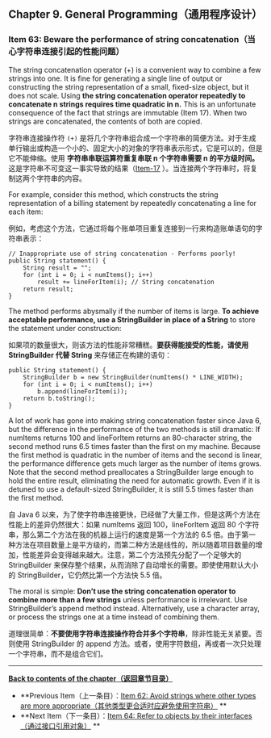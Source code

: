 ## Chapter 9. General Programming（通用程序设计）

### Item 63: Beware the performance of string concatenation（当心字符串连接引起的性能问题）

The string concatenation operator (+) is a convenient way to combine a few strings into one. It is fine for generating a
single line of output or constructing the string representation of a small, fixed-size object, but it does not scale.
Using **the string concatenation operator repeatedly to concatenate n strings requires time quadratic in n.** This is an
unfortunate consequence of the fact that strings are immutable (Item 17). When two strings are concatenated, the
contents of both are copied.

字符串连接操作符 `(+)` 是将几个字符串组合成一个字符串的简便方法。对于生成单行输出或构造一个小的、固定大小的对象的字符串表示形式，它是可以的，但是它不能伸缩。使用
**字符串串联运算符重复串联 n 个字符串需要 n 的平方级时间。**
这是字符串不可变这一事实导致的结果（[Item-17](../Chapter-4/Chapter-4-Item-17-Minimize-mutability.md)
）。当连接两个字符串时，将复制这两个字符串的内容。

For example, consider this method, which constructs the string representation of a billing statement by repeatedly
concatenating a line for each item:

例如，考虑这个方法，它通过将每个账单项目重复连接到一行来构造账单语句的字符串表示：

```
// Inappropriate use of string concatenation - Performs poorly!
public String statement() {
    String result = "";
    for (int i = 0; i < numItems(); i++)
        result += lineForItem(i); // String concatenation
    return result;
}
```

The method performs abysmally if the number of items is large. **To achieve acceptable performance, use a StringBuilder
in place of a String** to store the statement under construction:

如果项的数量很大，则该方法的性能非常糟糕。**要获得能接受的性能，请使用 StringBuilder 代替 String** 来存储正在构建的语句：

```
public String statement() {
    StringBuilder b = new StringBuilder(numItems() * LINE_WIDTH);
    for (int i = 0; i < numItems(); i++)
        b.append(lineForItem(i));
    return b.toString();
}
```

A lot of work has gone into making string concatenation faster since Java 6, but the difference in the performance of
the two methods is still dramatic: If numItems returns 100 and lineForItem returns an 80-character string, the second
method runs 6.5 times faster than the first on my machine. Because the first method is quadratic in the number of items
and the second is linear, the performance difference gets much larger as the number of items grows. Note that the second
method preallocates a StringBuilder large enough to hold the entire result, eliminating the need for automatic growth.
Even if it is detuned to use a default-sized StringBuilder, it is still 5.5 times faster than the first method.

自 Java 6 以来，为了使字符串连接更快，已经做了大量工作，但是这两个方法在性能上的差异仍然很大：如果 numItems 返回
100，lineForItem 返回 80 个字符串，那么第二个方法在我的机器上运行的速度是第一个方法的 6.5
倍。由于第一种方法在项目数量上是平方级的，而第二种方法是线性的，所以随着项目数量的增加，性能差异会变得越来越大。注意，第二个方法预先分配了一个足够大的
StringBuilder 来保存整个结果，从而消除了自动增长的需要。即使使用默认大小的 StringBuilder，它仍然比第一个方法快 5.5 倍。

The moral is simple: **Don’t use the string concatenation operator to combine more than a few strings** unless
performance is irrelevant. Use StringBuilder’s append method instead. Alternatively, use a character array, or process
the strings one at a time instead of combining them.

道理很简单：**不要使用字符串连接操作符合并多个字符串**，除非性能无关紧要。否则使用 StringBuilder 的 append
方法。或者，使用字符数组，再或者一次只处理一个字符串，而不是组合它们。

---
**[Back to contents of the chapter（返回章节目录）](../Chapter-9/Chapter-9-Introduction.md)**

- **Previous
  Item（上一条目）：[Item 62: Avoid strings where other types are more appropriate（其他类型更合适时应避免使用字符串）](../Chapter-9/Chapter-9-Item-62-Avoid-strings-where-other-types-are-more-appropriate.md)
  **
- **Next
  Item（下一条目）：[Item 64: Refer to objects by their interfaces（通过接口引用对象）](../Chapter-9/Chapter-9-Item-64-Refer-to-objects-by-their-interfaces.md)
  **
